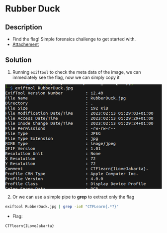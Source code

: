 # Rubber Duck

## Description

* Find the flag! Simple forensics challenge to get started with.
* [Attachement](https://ctflearn.com/challenge/download/933)

## Solution

1. Running `exiftool` to check the meta data of the image, we can immediately see the flag, now we can simply copy it  

![meta data](exiftool_result.png)

2. Or we can use a simple pipe to __grep__ to extract only the flag

```bash
exiftool RubberDuck.jpg | grep -ioE "CTFLearn{.*?}"
```

* Flag:

```
CTFlearn{ILoveJakarta}
```